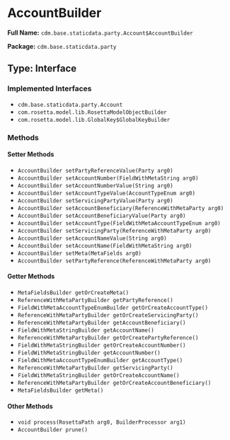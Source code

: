 # AccountBuilder

**Full Name:** `cdm.base.staticdata.party.Account$AccountBuilder`

**Package:** `cdm.base.staticdata.party`

## Type: Interface

### Implemented Interfaces

- `cdm.base.staticdata.party.Account`
- `com.rosetta.model.lib.RosettaModelObjectBuilder`
- `com.rosetta.model.lib.GlobalKey$GlobalKeyBuilder`

### Methods

#### Setter Methods

- `AccountBuilder setPartyReferenceValue(Party arg0)`
- `AccountBuilder setAccountNumber(FieldWithMetaString arg0)`
- `AccountBuilder setAccountNumberValue(String arg0)`
- `AccountBuilder setAccountTypeValue(AccountTypeEnum arg0)`
- `AccountBuilder setServicingPartyValue(Party arg0)`
- `AccountBuilder setAccountBeneficiary(ReferenceWithMetaParty arg0)`
- `AccountBuilder setAccountBeneficiaryValue(Party arg0)`
- `AccountBuilder setAccountType(FieldWithMetaAccountTypeEnum arg0)`
- `AccountBuilder setServicingParty(ReferenceWithMetaParty arg0)`
- `AccountBuilder setAccountNameValue(String arg0)`
- `AccountBuilder setAccountName(FieldWithMetaString arg0)`
- `AccountBuilder setMeta(MetaFields arg0)`
- `AccountBuilder setPartyReference(ReferenceWithMetaParty arg0)`

#### Getter Methods

- `MetaFieldsBuilder getOrCreateMeta()`
- `ReferenceWithMetaPartyBuilder getPartyReference()`
- `FieldWithMetaAccountTypeEnumBuilder getOrCreateAccountType()`
- `ReferenceWithMetaPartyBuilder getOrCreateServicingParty()`
- `ReferenceWithMetaPartyBuilder getAccountBeneficiary()`
- `FieldWithMetaStringBuilder getAccountName()`
- `ReferenceWithMetaPartyBuilder getOrCreatePartyReference()`
- `FieldWithMetaStringBuilder getOrCreateAccountNumber()`
- `FieldWithMetaStringBuilder getAccountNumber()`
- `FieldWithMetaAccountTypeEnumBuilder getAccountType()`
- `ReferenceWithMetaPartyBuilder getServicingParty()`
- `FieldWithMetaStringBuilder getOrCreateAccountName()`
- `ReferenceWithMetaPartyBuilder getOrCreateAccountBeneficiary()`
- `MetaFieldsBuilder getMeta()`

#### Other Methods

- `void process(RosettaPath arg0, BuilderProcessor arg1)`
- `AccountBuilder prune()`

